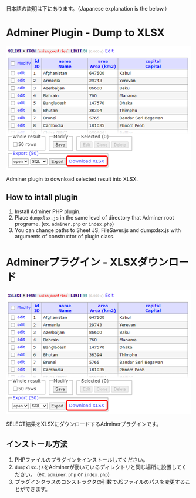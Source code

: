 日本語の説明は下にあります。（Japanese explanation is the below.）

# Adminer Plugin - Dump to XLSX

![Adminer Plugin - Dump to XLSX](img/adminer_xlsx.png "Adminer Plugin - Dump to XLSX")

Adminer plugin to download selected result into XLSX.

## How to intall plugin

1. Install Adminer PHP plugin.
2. Place `dumpxlsx.js` in the same level of directory that Adminer root programe. (ex. `adminer.php` or `index.php`)
3. You can change paths to Sheet JS, FileSaver.js and dumpxlsx.js with arguments of constructor of plugin class.

# Adminerプラグイン - XLSXダウンロード

![Adminer Plugin - Dump to XLSX](img/adminer_xlsx.png "Adminer Plugin - Dump to XLSX")

SELECT結果をXLSXにダウンロードするAdminerプラグインです。

## インストール方法

1. PHPファイルのプラグインをインストールしてください。
2. `dumpxlsx.js`をAdminerが動いているディレクトリと同じ場所に設置してください。 (ex. `adminer.php` or `index.php`)
3. プラグインクラスのコンストラクタの引数でJSファイルのパスを変更することができます。
